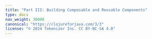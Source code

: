 ```yaml
---
title: "Part III: Building Composable and Reusable Components"
type: docs
nav_weight: 30000
canonical: "https://clojureforjava.com/3/3"
license: "© 2024 Tokenizer Inc. CC BY-NC-SA 4.0"
---
```


